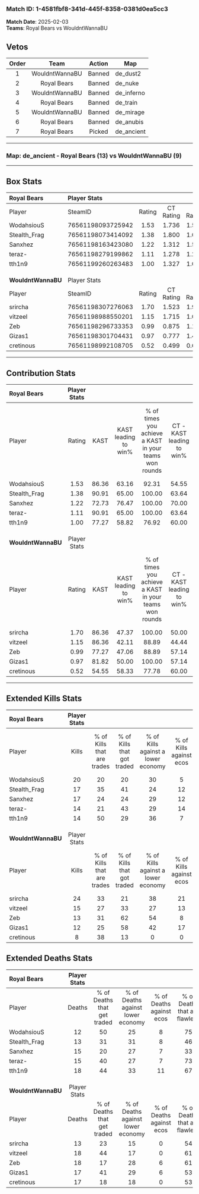 ### Match ID: 1-4581fbf8-341d-445f-8358-0381d0ea5cc3  
**Match Date**: 2025-02-03  
**Teams**: Royal Bears vs WouldntWannaBU  

## Vetos  

| Order | Team | Action | Map |
| :---: | :--: | :----: | --- |
| 1 | WouldntWannaBU | Banned | de_dust2 |
| 2 | Royal Bears | Banned | de_nuke |
| 3 | WouldntWannaBU | Banned | de_inferno |
| 4 | Royal Bears | Banned | de_train |
| 5 | WouldntWannaBU | Banned | de_mirage |
| 6 | Royal Bears | Banned | de_anubis |
| 7 | Royal Bears | Picked | de_ancient |

---  

### **Map**: de_ancient - Royal Bears (13) vs WouldntWannaBU (9)  
---  

## Box Stats  

| **Royal Bears**    | Player Stats      |        |           |          |       |       |       |         |        |      |     |
| :- | :- | :-: | :-: | :-: | :-: | :-: | :-: | :-: | :-: | :-: | :-: |
| Player             | SteamID           | Rating | CT Rating | T Rating | KAST  |  ADR  | Kills | Assists | Deaths | K/D  | HS% |
| WodahsiouS         | 76561198093725942 |  1.53  |   1.736   |  1.558   | 86.36 | 98.5  |  20   |    7    |   12   | 1.67 | 45  |
| Stealth_Frag       | 76561198073414092 |  1.38  |   1.800   |  1.079   | 90.91 | 83.1  |  17   |    7    |   13   | 1.31 | 52  |
| Sanxhez            | 76561198163423080 |  1.22  |   1.312   |  1.517   | 72.73 | 93.0  |  17   |    5    |   15   | 1.13 | 70  |
| teraz-             | 76561198279199862 |  1.11  |   1.278   |  1.242   | 90.91 | 53.5  |  14   |    5    |   15   | 0.93 | 35  |
| tth1n9             | 76561199260263483 |  1.00  |   1.327   |  1.035   | 77.27 | 72.9  |  14   |    5    |   18   | 0.78 | 85  |
|                    |                   |        |           |          |       |       |       |         |        |      |     |
|                    |                   |        |           |          |       |       |       |         |        |      |     |
|                    |                   |        |           |          |       |       |       |         |        |      |     |
| **WouldntWannaBU** | Player Stats      |        |           |          |       |       |       |         |        |      |     |
| Player             | SteamID           | Rating | CT Rating | T Rating | KAST  |  ADR  | Kills | Assists | Deaths | K/D  | HS% |
| srircha            | 76561198307276063 |  1.70  |   1.523   |  1.984   | 86.36 | 110.5 |  24   |    5    |   13   | 1.85 | 58  |
| vitzeel            | 76561198988550201 |  1.15  |   1.715   |  1.037   | 86.36 | 85.5  |  15   |    7    |   18   | 0.83 | 46  |
| Zeb                | 76561198296733353 |  0.99  |   0.875   |  1.169   | 77.27 | 75.2  |  13   |   10    |   18   | 0.72 | 23  |
| Gizas1             | 76561198301704431 |  0.97  |   0.777   |  1.403   | 81.82 | 74.0  |  12   |    4    |   17   | 0.71 | 58  |
| cretinous          | 76561198992108705 |  0.52  |   0.499   |  0.675   | 54.55 | 47.3  |   8   |    2    |   17   | 0.47 | 50  |
---  

## Contribution Stats  

| **Royal Bears**    | Player Stats |       |                      |                                                        |                           |                                                             |                          |                                                            |
| :- | :-: | :-: | :-: | :-: | :-: | :-: | :-: | :-: |
| Player             |    Rating    | KAST  | KAST leading to win% | % of times you achieve a KAST in your teams won rounds | CT - KAST leading to win% | CT - % of times you achieve a KAST in your teams won rounds | T - KAST leading to win% | T - % of times you achieve a KAST in your teams won rounds |
| WodahsiouS         |     1.53     | 86.36 |        63.16         |                         92.31                          |           54.55           |                            85.71                            |          75.00           |                           100.00                           |
| Stealth_Frag       |     1.38     | 90.91 |        65.00         |                         100.00                         |           63.64           |                           100.00                            |          66.67           |                           100.00                           |
| Sanxhez            |     1.22     | 72.73 |        76.47         |                         100.00                         |           70.00           |                           100.00                            |          85.71           |                           100.00                           |
| teraz-             |     1.11     | 90.91 |        65.00         |                         100.00                         |           63.64           |                           100.00                            |          66.67           |                           100.00                           |
| tth1n9             |     1.00     | 77.27 |        58.82         |                         76.92                          |           60.00           |                            85.71                            |          57.14           |                           66.67                            |
|                    |              |       |                      |                                                        |                           |                                                             |                          |                                                            |
|                    |              |       |                      |                                                        |                           |                                                             |                          |                                                            |
|                    |              |       |                      |                                                        |                           |                                                             |                          |                                                            |
| **WouldntWannaBU** | Player Stats |       |                      |                                                        |                           |                                                             |                          |                                                            |
| Player             |    Rating    | KAST  | KAST leading to win% | % of times you achieve a KAST in your teams won rounds | CT - KAST leading to win% | CT - % of times you achieve a KAST in your teams won rounds | T - KAST leading to win% | T - % of times you achieve a KAST in your teams won rounds |
| srircha            |     1.70     | 86.36 |        47.37         |                         100.00                         |           50.00           |                           100.00                            |          45.45           |                           100.00                           |
| vitzeel            |     1.15     | 86.36 |        42.11         |                         88.89                          |           44.44           |                           100.00                            |          40.00           |                           80.00                            |
| Zeb                |     0.99     | 77.27 |        47.06         |                         88.89                          |           57.14           |                           100.00                            |          40.00           |                           80.00                            |
| Gizas1             |     0.97     | 81.82 |        50.00         |                         100.00                         |           57.14           |                           100.00                            |          45.45           |                           100.00                           |
| cretinous          |     0.52     | 54.55 |        58.33         |                         77.78                          |           60.00           |                            75.00                            |          57.14           |                           80.00                            |
---  

## Extended Kills Stats  

| **Royal Bears**    | Player Stats |                            |                            |                                    |                         |                              |                                 |                                       |                    |           |
| :- | :-: | :-: | :-: | :-: | :-: | :-: | :-: | :-: | :-: | :-: |
| Player             |    Kills     | % of Kills that are trades | % of Kills that got traded | % of Kills against a lower economy | % of Kills against ecos | % of Kills that are flawless | % of Kills that are close duels | % of Kills that are assisted by flash | Pistol Round Kills | AWP Kills |
| WodahsiouS         |      20      |             20             |             20             |                 30                 |            5            |              65              |               10                |                   0                   |         1          |     0     |
| Stealth_Frag       |      17      |             35             |             41             |                 24                 |           12            |              41              |                6                |                   0                   |         3          |     0     |
| Sanxhez            |      17      |             24             |             24             |                 29                 |           12            |              65              |               24                |                   0                   |         3          |     0     |
| teraz-             |      14      |             21             |             43             |                 29                 |           14            |              43              |                0                |                   0                   |         1          |     0     |
| tth1n9             |      14      |             50             |             29             |                 36                 |            7            |              64              |                0                |                   7                   |         2          |     0     |
|                    |              |                            |                            |                                    |                         |                              |                                 |                                       |                    |           |
|                    |              |                            |                            |                                    |                         |                              |                                 |                                       |                    |           |
|                    |              |                            |                            |                                    |                         |                              |                                 |                                       |                    |           |
| **WouldntWannaBU** | Player Stats |                            |                            |                                    |                         |                              |                                 |                                       |                    |           |
| Player             |    Kills     | % of Kills that are trades | % of Kills that got traded | % of Kills against a lower economy | % of Kills against ecos | % of Kills that are flawless | % of Kills that are close duels | % of Kills that are assisted by flash | Pistol Round Kills | AWP Kills |
| srircha            |      24      |             33             |             21             |                 38                 |           21            |              63              |                0                |                   4                   |         0          |     0     |
| vitzeel            |      15      |             27             |             33             |                 27                 |           13            |              53              |               20                |                   0                   |         2          |     0     |
| Zeb                |      13      |             31             |             62             |                 54                 |            8            |              62              |               15                |                   0                   |         1          |     0     |
| Gizas1             |      12      |             25             |             58             |                 42                 |           17            |              67              |                8                |                  17                   |         0          |     0     |
| cretinous          |      8       |             38             |             13             |                 0                  |            0            |              25              |                0                |                   0                   |         0          |     0     |
## Extended Deaths Stats  

| **Royal Bears**    | Player Stats |                             |                                   |                          |                               |                            |                           |               |
| :- | :-: | :-: | :-: | :-: | :-: | :-: | :-: | :-: |
| Player             |    Deaths    | % of Deaths that get traded | % of Deaths against lower economy | % of Deaths against ecos | % of Deaths that are flawless | % of Deaths that are close | % of Deaths while blinded | Deaths to AWP |
| WodahsiouS         |      12      |             50              |                25                 |            8             |              75               |             0              |             0             |       0       |
| Stealth_Frag       |      13      |             31              |                31                 |            8             |              46               |             23             |             0             |       0       |
| Sanxhez            |      15      |             20              |                27                 |            7             |              33               |             7              |             0             |       0       |
| teraz-             |      15      |             40              |                27                 |            7             |              73               |             0              |             7             |       0       |
| tth1n9             |      18      |             44              |                33                 |            11            |              67               |             11             |            11             |       0       |
|                    |              |                             |                                   |                          |                               |                            |                           |               |
|                    |              |                             |                                   |                          |                               |                            |                           |               |
|                    |              |                             |                                   |                          |                               |                            |                           |               |
| **WouldntWannaBU** | Player Stats |                             |                                   |                          |                               |                            |                           |               |
| Player             |    Deaths    | % of Deaths that get traded | % of Deaths against lower economy | % of Deaths against ecos | % of Deaths that are flawless | % of Deaths that are close | % of Deaths while blinded | Deaths to AWP |
| srircha            |      13      |             23              |                15                 |            0             |              54               |             8              |             0             |       0       |
| vitzeel            |      18      |             44              |                17                 |            0             |              61               |             11             |             0             |       0       |
| Zeb                |      18      |             17              |                28                 |            6             |              61               |             6              |             6             |       0       |
| Gizas1             |      17      |             41              |                29                 |            6             |              53               |             12             |             0             |       0       |
| cretinous          |      17      |             18              |                18                 |            0             |              53               |             6              |             0             |       0       |
